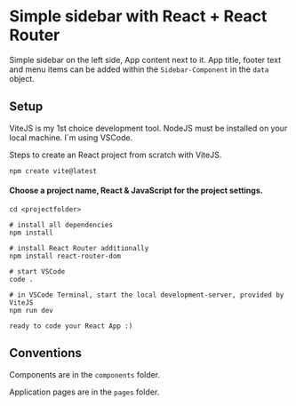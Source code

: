 # Simple sidebar with React + React Router

Simple sidebar on the left side, App content next to it.
App title, footer text and menu items can be added within the ``Sidebar-Component`` in the ``data`` object.

## Setup

ViteJS is my 1st choice development tool. NodeJS must be installed on your local machine.
I´m using VSCode.

Steps to create an React project from scratch with ViteJS.

    npm create vite@latest

#### Choose a project name, React & JavaScript for the project settings.

    cd <projectfolder>

    # install all dependencies
    npm install

    # install React Router additionally
    npm install react-router-dom

    # start VSCode
    code .

    # in VSCode Terminal, start the local development-server, provided by ViteJS
    npm run dev

    ready to code your React App :) 

## Conventions

Components are in the ``components`` folder.

Application pages are in the ``pages`` folder.
